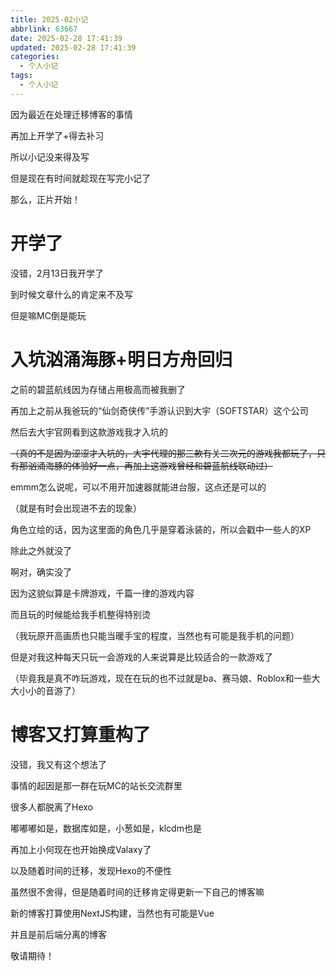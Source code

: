 ```yaml
---
title: 2025-02小记
abbrlink: 63667
date: 2025-02-28 17:41:39
updated: 2025-02-28 17:41:39
categories: 
  - 个人小记
tags: 
  - 个人小记
---
```

因为最近在处理迁移博客的事情

再加上开学了+得去补习

所以小记没来得及写

但是现在有时间就趁现在写完小记了

<!-- more -->

那么，正片开始！

# 开学了
没错，2月13日我开学了

到时候文章什么的肯定来不及写

但是嘛MC倒是能玩

# 入坑汹涌海豚+明日方舟回归
之前的碧蓝航线因为存储占用极高而被我删了

再加上之前从我爸玩的“仙剑奇侠传”手游认识到大宇（SOFTSTAR）这个公司

然后去大宇官网看到这款游戏我才入坑的

~~（真的不是因为涩涩才入坑的，大宇代理的那三款有关二次元的游戏我都玩了，只有那汹涌海豚的体验好一点，再加上这游戏曾经和碧蓝航线联动过）~~

emmm怎么说呢，可以不用开加速器就能进台服，这点还是可以的

（就是有时会出现进不去的现象）

角色立绘的话，因为这里面的角色几乎是穿着泳装的，所以会戳中一些人的XP

除此之外就没了

啊对，确实没了

因为这貌似算是卡牌游戏，千篇一律的游戏内容

而且玩的时候能给我手机整得特别烫

（我玩原开高画质也只能当暖手宝的程度，当然也有可能是我手机的问题）

但是对我这种每天只玩一会游戏的人来说算是比较适合的一款游戏了

（毕竟我是真不咋玩游戏，现在在玩的也不过就是ba、赛马娘、Roblox和一些大大小小的音游了）

# 博客又打算重构了
没错，我又有这个想法了

事情的起因是那一群在玩MC的站长交流群里

很多人都脱离了Hexo

嘟嘟嘟如是，数据库如是，小葱如是，klcdm也是

再加上小何现在也开始换成Valaxy了

以及随着时间的迁移，发现Hexo的不便性

虽然很不舍得，但是随着时间的迁移肯定得更新一下自己的博客嘛

新的博客打算使用NextJS构建，当然也有可能是Vue

并且是前后端分离的博客

敬请期待！
